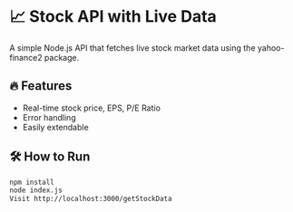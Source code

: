 # 📈 Stock API with Live Data

A simple Node.js API that fetches live stock market data using the yahoo-finance2 package.

## 🔥 Features
- Real-time stock price, EPS, P/E Ratio
- Error handling
- Easily extendable

## 🛠️ How to Run
```bash
npm install
node index.js
Visit http://localhost:3000/getStockData
